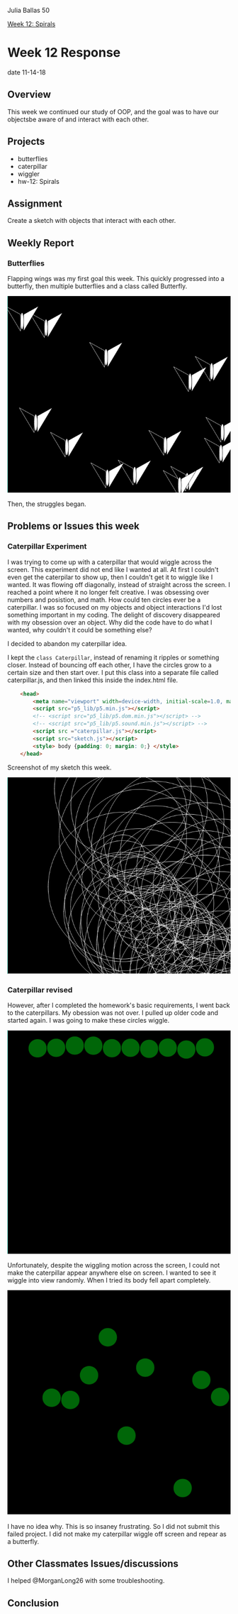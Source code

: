 Julia Ballas 50

[Week 12: Spirals](https://jballas.github.io/120-work/hw-12/index.html)

# Week 12 Response

date 11-14-18

## Overview

This week we continued our study of OOP, and the goal was to have our objectsbe aware of and interact with each other. 

## Projects

- butterflies
- caterpillar
- wiggler
- hw-12: Spirals

## Assignment

Create a sketch with objects that interact with each other.

## Weekly Report

### Butterflies

Flapping wings was my first goal this week. This quickly progressed into a butterfly, then multiple butterflies and a class called Butterfly.

![Butterflies Screenshot](screenshot_butterflies.PNG)

Then, the struggles began.

## Problems or Issues this week

### Caterpillar Experiment

I was trying to come up with a caterpillar that would wiggle across the screen. This experiment did not end like I wanted at all. At first I couldn't even get the caterpilar to show up, then I couldn't get it to wiggle like I wanted. It was flowing off diagonally, instead of straight across the screen. I reached a point where it no longer felt creative. I was obsessing over numbers and posistion, and math. How could ten circles ever be a caterpillar. I was so focused on my objects and object interactions I'd lost something important in my coding. The delight of discovery disappeared with my obsession over an object. Why did the code have to do what I wanted, why couldn't it could be something else?

I decided to abandon my caterpillar idea.

I kept the `class Caterpillar`, instead of renaming it ripples or something closer. Instead of bouncing off each other, I have the circles grow to a certain size and then start over. I put this class into a separate file called caterpillar.js, and then linked this inside the index.html file.

```html
    <head>
        <meta name="viewport" width=device-width, initial-scale=1.0, maximum-scale=1.0, user-scalable=0>
        <script src="p5_lib/p5.min.js"></script>
        <!-- <script src="p5_lib/p5.dom.min.js"></script> -->
        <!-- <script src="p5_lib/p5.sound.min.js"></script> -->
        <script src ="caterpillar.js"></script>
        <script src="sketch.js"></script>
        <style> body {padding: 0; margin: 0;} </style>
    </head>
```
Screenshot of my sketch this week.

![spirals](screenshot_spirals.PNG)

### Caterpillar revised

However, after I completed the homework's basic requirements, I went back to the caterpillars. My obession was not over. I pulled up older code and started again. I was going to make these circles wiggle.

![Caterpillar](screenshot_caterpillar.PNG)

Unfortunately, despite the wiggling motion across the screen, I could not make the caterpillar appear anywhere else on screen. I wanted to see it wiggle into view randomly. When I tried its body fell apart completely.

![Caterpillar](screenshot_scattered_body.PNG)

I have no idea why. This is so insaney frustrating. So I did not submit this failed project. I did not make my caterpillar wiggle off screen and repear as a butterfly.

## Other Classmates Issues/discussions

I helped @MorganLong26 with some troubleshooting. 

## Conclusion
